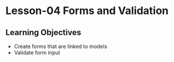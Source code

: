 # Lesson-04 Forms and Validation
## Learning Objectives
* Create forms that are linked to models
* Validate form input
